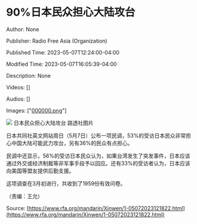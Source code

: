 # 90%日本民众担心大陆攻台

Author: None

Publisher: Radio Free Asia (Organization)

Published Time: 2023-05-07T12:24:00-04:00

Modified Time: 2023-05-07T16:05:39-04:00

Description: None

Videos: []

Audios: []

Images: ["[000000.png](000000.png)"]

<!--METADATA-->

![](../Images/2023-05-07T12-24-00-04-00/000000.png) 日本民众担心大陆攻台 [](https://www.rfa.org/mandarin/Xinwen/1-05072023121822.html/@@images/image)路透社图片

日本共同社英文网站周日（5月7日）公布一项民调，53%的受访日本民众非常担心中国大陆可能武力攻台，另有36%的民众有点担心。

民调中还显示，56%的受访日本民众认为，如果台湾发生了突发事件，日本应该通过外交或经济制裁等非军事手段予以回应。还有33%的受访者认为，日本应该向美国等盟友提供后勤支援。

这项调查在3月初进行，共收到了1959份有效问卷。

（责编：王允）

Source: [https://www.rfa.org/mandarin/Xinwen/1-05072023121822.html](https://www.rfa.org/mandarin/Xinwen/1-05072023121822.html)